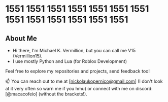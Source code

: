 # 1551 **1551** 1551 **1551** 1551 **1551** 1551 **1551** 1551 **1551** 1551 **1551** 1551 

## About Me

- Hi there, I'm Michael K. Vermillion, but you can call me V15 (Vermillion15).
- I use mostly Python and Lua (for Roblox Development)

Feel free to explore my repositories and projects, send feedback too!

📫 You can reach out to me at [nickolaukopernico@gmail.com] (I don't look at it very often so warn me if you hmu) or connect with me on discord: [@macacofeio] (without the brackets!).
